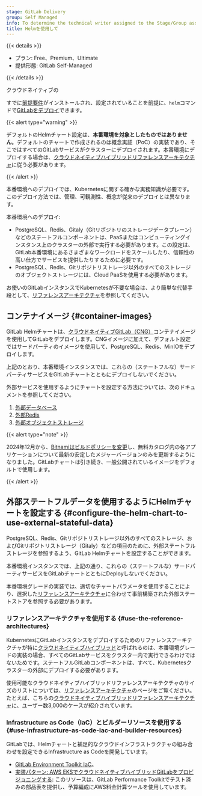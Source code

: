 ```yaml
---
stage: GitLab Delivery
group: Self Managed
info: To determine the technical writer assigned to the Stage/Group associated with this page, see https://handbook.gitlab.com/handbook/product/ux/technical-writing/#assignments
title: Helmを使用して
---
```


{{< details >}}

- プラン: Free、Premium、Ultimate
- 提供形態: GitLab Self-Managed

{{< /details >}}

クラウドネイティブの

すでに[前提要件](tools.md)がインストールされ、設定されていることを前提に、`helm`コマンドで[GitLabをデプロイ](deployment.md)できます。

{{< alert type="warning" >}}

デフォルトのHelmチャート設定は、**本番環境を対象としたものではありません**。デフォルトのチャートで作成されるのは概念実証（PoC）の実装であり、そこではすべてのGitLabサービスがクラスターにデプロイされます。本番環境にデプロイする場合は、[クラウドネイティブハイブリッドリファレンスアーキテクチャ](#use-the-reference-architectures)に従う必要があります。

{{< /alert >}}

本番環境へのデプロイでは、Kubernetesに関する確かな実務知識が必要です。このデプロイ方法では、管理、可観測性、概念が従来のデプロイとは異なります。

本番環境へのデプロイ:

- PostgreSQL、Redis、Gitaly（Gitリポジトリのストレージデータプレーン）などのステートフルコンポーネントは、PaaSまたはコンピューティングインスタンス上のクラスターの外部で実行する必要があります。この設定は、GitLab本番環境にあるさまざまなワークロードをスケールしたり、信頼性の高い仕方でサービスを提供したりするために必要です。
- PostgreSQL、Redis、Gitリポジトリストレージ以外のすべてのストレージのオブジェクトストレージには、Cloud PaaSを使用する必要があります。

お使いのGitLabインスタンスでKubernetesが不要な場合は、より簡単な代替手段として、[リファレンスアーキテクチャ](https://docs.gitlab.com/administration/reference_architectures/)を参照してください。

## コンテナイメージ {#container-images}

GitLab Helmチャートは、[クラウドネイティブGitLab（CNG）](https://gitlab.com/gitlab-org/build/CNG)コンテナイメージを使用してGitLabをデプロイします。CNGイメージに加えて、デフォルト設定ではサードパーティのイメージを使用して、PostgreSQL、Redis、MinIOをデプロイします。

上記のとおり、本番環境インスタンスでは、これらの（ステートフルな）サードパーティサービスをGitLabチャートとともにデプロイしないでください。

外部サービスを使用するようにチャートを設定する方法については、次のドキュメントを参照してください。

1. [外部データベース](../advanced/external-db/_index.md)
1. [外部Redis](../advanced/external-redis/_index.md)
1. [外部オブジェクトストレージ](../advanced/external-object-storage/_index.md)

{{< alert type="note" >}}

2024年12月から、[Bitnamiはビルドポリシーを変更](https://github.com/bitnami/containers/issues/75671)し、無料カタログ内の各アプリケーションについて最新の安定したメジャーバージョンのみを更新するようになりました。GitLabチャートは引き続き、一般公開されているイメージをデフォルトで使用します。

{{< /alert >}}

## 外部ステートフルデータを使用するようにHelmチャートを設定する {#configure-the-helm-chart-to-use-external-stateful-data}

PostgreSQL、Redis、Gitリポジトリストレージ以外のすべてのストレージ、およびGitリポジトリストレージ（Gitaly）などの項目のために、外部ステートフルストレージを参照するよう、GitLab Helmチャートを設定することができます。

本番環境インスタンスでは、上記の通り、これらの（ステートフルな）サードパーティサービスをGitLabチャートとともにDeployしないでください。

本番環境グレードの実装では、適切なチャートパラメータを使用することにより、選択した[リファレンスアーキテクチャ](https://docs.gitlab.com/administration/reference_architectures/)に合わせて事前構築された外部ステートストアを参照する必要があります。

### リファレンスアーキテクチャを使用する {#use-the-reference-architectures}

KubernetesにGitLabインスタンスをデプロイするためのリファレンスアーキテクチャが特に[クラウドネイティブハイブリッド](https://docs.gitlab.com/administration/reference_architectures/#cloud-native-hybrid)と呼ばれるのは、本番環境グレードの実装の場合、すべてのGitLabサービスをクラスター内で実行できるわけではないためです。ステートフルGitLabコンポーネントは、すべて、Kubernetesクラスターの外部にデプロイする必要があります。

使用可能なクラウドネイティブハイブリッドリファレンスアーキテクチャのサイズのリストについては、[リファレンスアーキテクチャ](https://docs.gitlab.com/administration/reference_architectures/#cloud-native-hybrid)のページをご覧ください。たとえば、こちらの[クラウドネイティブハイブリッドリファレンスアーキテクチャ](https://docs.gitlab.com/administration/reference_architectures/3k_users/#cloud-native-hybrid-reference-architecture-with-helm-charts-alternative)に、ユーザー数3,000のケースが紹介されています。

### Infrastructure as Code（IaC）とビルダーリソースを使用する {#use-infrastructure-as-code-iac-and-builder-resources}

GitLabでは、Helmチャートと補足的なクラウドインフラストラクチャの組み合わせを設定できるInfrastructure as Codeを開発しています。

- [GitLab Environment Toolkit IaC](https://gitlab.com/gitlab-org/gitlab-environment-toolkit)。
- [実装パターン: AWS EKSでクラウドネイティブハイブリッドGitLabをプロビジョニングする](https://docs.gitlab.com/solutions/cloud/aws/gitlab_instance_on_aws/): このリソースは、GitLab Performance Toolkitでテスト済みの部品表を提供し、予算編成にAWS料金計算ツールを使用しています。
